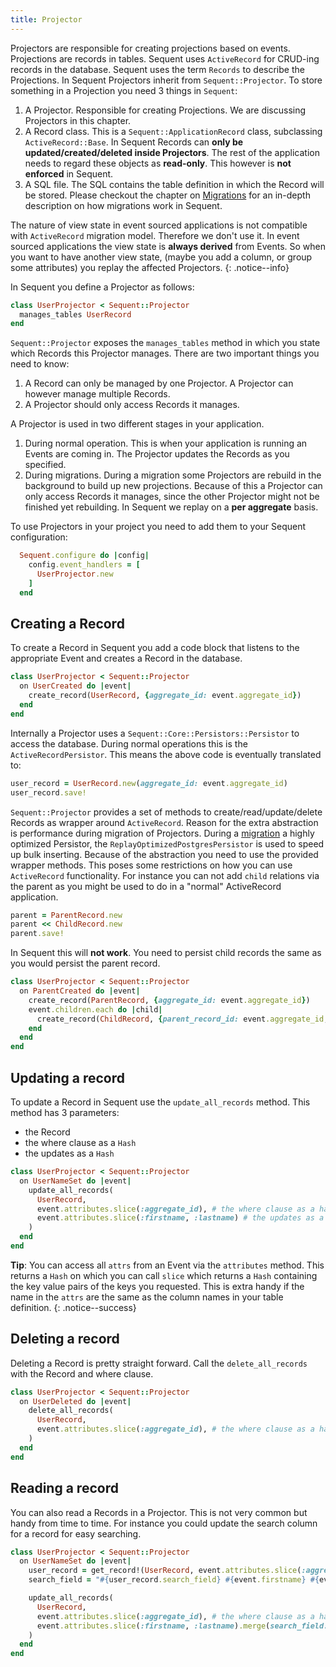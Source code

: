 ```yaml
---
title: Projector
---
```


Projectors are responsible for creating projections based on events. Projections are records in tables.
Sequent uses `ActiveRecord` for CRUD-ing records in the database. Sequent uses the term `Records` to
describe the Projections. In Sequent Projectors inherit from `Sequent::Projector`. To store something
in a Projection you need 3 things in `Sequent`:

1. A Projector. Responsible for creating Projections. We are discussing Projectors in this chapter.
2. A Record class. This is a `Sequent::ApplicationRecord` class, subclassing  `ActiveRecord::Base`. In Sequent Records can **only be updated/created/deleted
    inside Projectors**. The rest of the application needs to regard these objects as **read-only**.
    This however is **not enforced** in Sequent.
3. A SQL file. The SQL contains the table definition in which the Record will be stored. Please checkout the chapter
    on [Migrations](migrations.html)  for an in-depth description on how migrations work in Sequent.

The nature of view state in event sourced applications is not compatible with `ActiveRecord` migration
model. Therefore we don't use it. In event sourced applications the view state is **always derived**
from Events. So when you want to have another view state, (maybe you add a column, or group some attributes)
you replay the affected Projectors.
{: .notice--info}

In Sequent you define a Projector as follows:
```ruby
class UserProjector < Sequent::Projector
  manages_tables UserRecord
end
```

`Sequent::Projector` exposes the `manages_tables` method in which you state which
Records this Projector manages. There are two important things you need to know:

1. A Record can only be managed by one Projector.
  A Projector can however manage multiple Records.
2. A Projector should only access Records it manages.

A Projector is used in two different stages in your application.

1. During normal operation. This is when your application is running an Events are
  coming in. The Projector updates the Records as you specified.
2. During migrations. During a migration some Projectors are rebuild in
  the background to build up new projections. Because of this a Projector
  can only access Records it manages, since the other Projector might not
  be finished yet rebuilding. In Sequent we replay on a **per aggregate**
  basis.

To use Projectors in your project you need to add them to your Sequent configuration:

```ruby
  Sequent.configure do |config|
    config.event_handlers = [
      UserProjector.new
    ]
  end
```

## Creating a Record

To create a Record in Sequent you add a code block that listens to
the appropriate Event and creates a Record in the database.

```ruby
class UserProjector < Sequent::Projector
  on UserCreated do |event|
    create_record(UserRecord, {aggregate_id: event.aggregate_id})
  end
end
```

Internally a Projector uses a `Sequent::Core::Persistors::Persistor` to access the database.
During normal operations this is the `ActiveRecordPersistor`. This means the above code
is eventually translated to:

```ruby
user_record = UserRecord.new(aggregate_id: event.aggregate_id)
user_record.save!
```

`Sequent::Projector` provides a set of methods to create/read/update/delete Records as wrapper
around `ActiveRecord`. Reason for the extra abstraction is performance during migration of Projectors.
During a [migration](migrations.html) a highly optimized Persistor, the `ReplayOptimizedPostgresPersistor`
is used to speed up bulk inserting.
Because of the abstraction you need to use the provided wrapper methods.
This poses some restrictions on how you can use `ActiveRecord` functionality.
For instance you can not add `child` relations via the parent as you might be used to do in a "normal" ActiveRecord application.

```ruby
parent = ParentRecord.new
parent << ChildRecord.new
parent.save!
```

In Sequent this will **not work**. You need to persist child records the same
as you would persist the parent record.

```ruby
class UserProjector < Sequent::Projector
  on ParentCreated do |event|
    create_record(ParentRecord, {aggregate_id: event.aggregate_id})
    event.children.each do |child|
      create_record(ChildRecord, {parent_record_id: event.aggregate_id, child_id: child.child_id})
    end
  end
end
```


## Updating a record

To update a Record in Sequent use the `update_all_records` method. This method has 3 parameters:

 - the Record
 - the where clause as a `Hash`
 - the updates as a `Hash`

```ruby
class UserProjector < Sequent::Projector
  on UserNameSet do |event|
    update_all_records(
      UserRecord,
      event.attributes.slice(:aggregate_id), # the where clause as a hash
      event.attributes.slice(:firstname, :lastname) # the updates as a hash
    )
  end
end
```

**Tip**: You can access all `attrs` from an Event via the `attributes` method. This returns a `Hash` on
which you can call `slice` which returns a `Hash` containing the key value pairs of the
keys you requested. This is extra handy if the name in the `attrs` are the same as the column
names in your table definition.
{: .notice--success}

## Deleting a record

Deleting a Record is pretty straight forward. Call the `delete_all_records`
with the Record and where clause.

```ruby
class UserProjector < Sequent::Projector
  on UserDeleted do |event|
    delete_all_records(
      UserRecord,
      event.attributes.slice(:aggregate_id), # the where clause as a hash
    )
  end
end
```

## Reading a record

You can also read a Records in a Projector. This is not very common but handy from time to time.
For instance you could update the search column for a record for easy searching.

```ruby
class UserProjector < Sequent::Projector
  on UserNameSet do |event|
    user_record = get_record!(UserRecord, event.attributes.slice(:aggregate_id))
    search_field = "#{user_record.search_field} #{event.firstname} #{event.lastname}"

    update_all_records(
      UserRecord,
      event.attributes.slice(:aggregate_id), # the where clause as a hash
      event.attributes.slice(:firstname, :lastname).merge(search_field: search_field) # the updates as a hash
    )
  end
end
```
